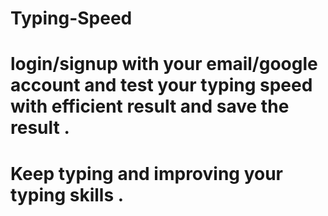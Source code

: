 
# Typing-Speed
# login/signup with your email/google account and test your typing speed with efficient result and save the result .
# Keep typing and improving your typing skills .
